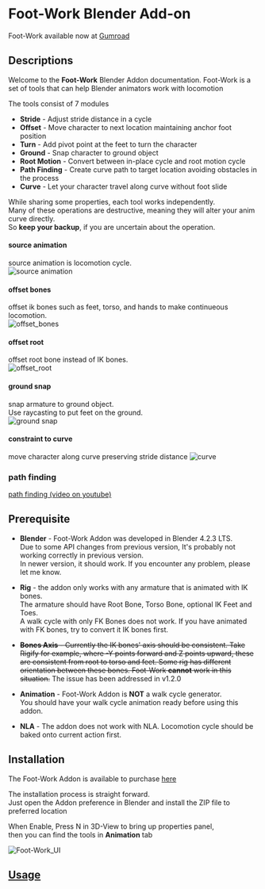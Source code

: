 # Foot-Work Blender Add-on

Foot-Work available now at [Gumroad](https://boyleo.gumroad.com/l/footwork)

## Descriptions
Welcome to the **Foot-Work** Blender Addon documentation.  Foot-Work is a set of tools that can help Blender animators work with locomotion

The tools consist of 7 modules

 - **Stride** - Adjust stride distance in a cycle
 - **Offset** - Move character to next location maintaining anchor foot position
 - **Turn** - Add pivot point at the feet to turn the character
 - **Ground** - Snap character to ground object
 - **Root Motion** - Convert between in-place cycle and root motion cycle
 - **Path Finding** - Create curve path to target location avoiding obstacles in the process
 - **Curve** - Let your character travel along curve without foot slide

While sharing some properties, each tool works independently.  
Many of these operations are destructive, meaning they will alter your anim curve directly.  
So **keep your backup**, if you are uncertain about the operation.  

#### source animation
source animation is locomotion cycle.  
![source animation](/documents/images/source_anim.webp)
#### offset bones
offset ik bones such as feet, torso, and hands to make continueous locomotion.  
![offset_bones](/documents/images/offset_bones.webp)

#### offset root
offset root bone instead of IK bones.  
![offset_root](/documents/images/offset_root.webp)
#### ground snap
snap armature to ground object.  
Use raycasting to put feet on the ground.  
![ground snap](/documents/images/ground_snap.webp)
#### constraint to curve
move character along curve preserving stride distance
![curve](documents/images/curve.webp)

### path finding
[path finding (video on youtube)](https://youtu.be/0mRixdbk4ZA)

## Prerequisite 
 - **Blender** - Foot-Work Addon was developed in Blender 4.2.3 LTS.  
   Due to some API changes from previous version, It's probably not working correctly in previous version.  
   In newer version, it should work. If you encounter any problem, please let me know.
 
 - **Rig** - the addon only works with any armature that is animated with IK bones.  
   The armature should have Root Bone, Torso Bone, optional IK Feet and Toes.  
   A walk cycle with only FK Bones does not work. If you have animated with FK bones, try to convert it IK bones first.
   
 - ~~**Bones Axis** - Currently the IK bones' axis should be consistent. Take Rigify for example,
   where -Y points forward and Z points upward, these are consistent from root to torso and feet.
   Some rig has different orientation between these bones. Foot-Work **cannot** work in this situation.~~ The issue has been addressed in v1.2.0
  
 - **Animation** - Foot-Work Addon is **NOT** a walk cycle generator.  
   You should have your walk cycle animation ready before using this addon.
 
 - **NLA** - The addon does not work with NLA. Locomotion cycle should be baked onto current action first. 

## Installation
The Foot-Work Addon is available to purchase [here](https://boyleo.gumroad.com/l/footwork)

The installation process is straight forward.  
Just open the Addon preference in Blender and install the ZIP file to preferred location

When Enable, Press N in 3D-View to bring up properties panel,  
then you can find the tools in **Animation** tab

![Foot-Work_UI](/documents/images/footworkUI_001.png)

## [Usage](documents/usage.md)
